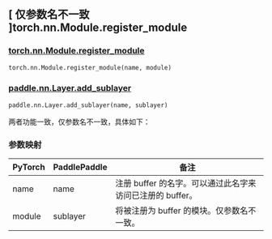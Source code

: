 ## [ 仅参数名不一致 ]torch.nn.Module.register_module
### [torch.nn.Module.register_module](https://pytorch.org/docs/stable/generated/torch.nn.Module.html#torch.nn.Module.register_module)

```python
torch.nn.Module.register_module(name, module)
```

### [paddle.nn.Layer.add_sublayer](https://www.paddlepaddle.org.cn/documentation/docs/zh/develop/api/paddle/nn/Layer_cn.html#add-sublayer-name-sublayer)

```python
paddle.nn.Layer.add_sublayer(name, sublayer)
```
两者功能一致，仅参数名不一致，具体如下：

### 参数映射
| PyTorch       | PaddlePaddle | 备注                                                   |
| ------------- | ------------ | ------------------------------------------------------ |
| name       | name    |  注册 buffer 的名字。可以通过此名字来访问已注册的 buffer。                   |
| module       | sublayer    | 将被注册为 buffer 的模块。仅参数名不一致。                   |
